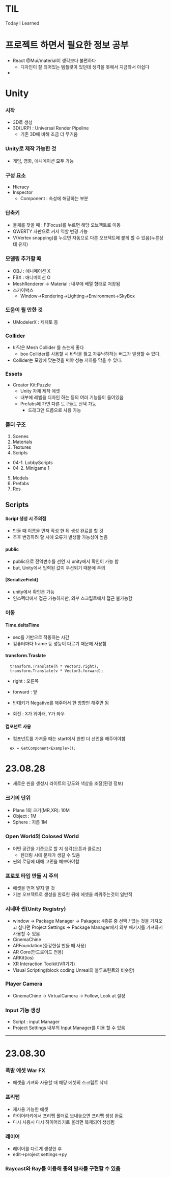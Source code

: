 # TIL
Today I Learned

# 프로젝트 하면서 필요한 정보 공부

- React @Mui/material이 생각보다 불편하다
  - 디자인이 잘 되어있는 템플릿이 있던데 생각을 못해서 지금와서 아쉽다
- 


# Unity

### 시작
- 3D로 생성
- 3D(URP) : Universal Render Pipeline
  - 기존 3D에 비해 조금 더 무거움
### Unity로 제작 가능한 것
- 게임, 영화, 에니메이션 모두 가능

### 구성 요소
- Hieracy
- Inspector
  - Component : 속성에 해당하는 부분
 
### 단축키
- 물체를 찾을 때 : F(Focus)를 누르면 해당 오브젝트로 이동
- QWERTY 자판으로 커서 역할 변경 가능
- V(Vertex snapping)를 누르면 자동으로 다른 오브젝트에 붙게 할 수 있음(누른상태 유지)

### 모델링 추가할 때
- OBJ : 애니메이션 X
- FBX : 애니메이션 O
- MeshRenderer -> Material : 내부에 배열 형태로 저장됨
- 스카이박스
  - Window->Rendering->Lighting->Environment->SkyBox
    

### 도움이 될 만한 것
- UModelerX : 제페토 등


### Collider
- 바닥은 Mesh Collider 를 쓰는게 좋다
  - box Collider를 사용할 시 바닥을 뚫고 자유낙하하는 버그가 발생할 수 있다.
- Collider는 모양에 맞는것을 써야 성능 저하를 막을 수 있다.

### Essets
- Creator Kit:Puzzle
  - Unity 자체 제작 에셋
  - 내부에 레벨을 디자인 하는 등의 여러 기능들이 들어있음
  - Prefabs에 가면 다른 도구들도 선택 가능
    - 드래그앤 드롭으로 사용 가능


### 폴더 구조
01. Scenes
02. Materials
03. Textures
04. Scripts
  - 04-1. LobbyScripts
  - 04-2. Minigame 1
05. Models
06. Prefabs
07. Res


## Scripts
#### Script 생성 시 주의점
- 만들 때 이름을 먼저 작성 한 뒤 생성 완료를 할 것
- 추후 변경하려 할 시에 오류가 발생할 가능성이 높음

#### public
- public으로 전역변수를 선언 시 unity에서 확인이 가능 함
- but, Unity에서 입력된 값이 우선되기 때문에 주의

#### [SerializeField]
- unity에서 확인은 가능
- 인스펙터에서 접근 가능하지만, 외부 스크립트에서 접근 불가능함

### 이동

#### Time.deltaTime
- sec를 기반으로 작동하는 시간
- 컴퓨터마다 frame 등 성능이 다르기 때문에 사용함

#### transform.Traslate
```
  transform.Translate(h * Vector3.right);
  transform.Translate(v * Vector3.forward);
```
- right : 오른쪽
- forward : 앞

- 반대키가 Negative를 해주어서 한 방향만 해주면 됨

- 회전 : X가 위아래, Y가 좌우

#### 컴포넌트 사용
- 컴포넌트를 가져올 때는 start에서 한번 더 선언을 해주어야함
```
  ex = GetComponent<Example>();
```


# 23.08.28

- 새로운 씬을 생성시 라이트의 강도와 색상을 조정(환경 정보)

### 크기의 단위
- Plane 1의 크기(MR,XR): 10M
- Object : 1M
- Sphere : 지름 1M

### Open World와 Colosed World
- 어떤 공간을 기준으로 할 지 생각(오픈과 클로즈)
  - 렌더링 시에 문제가 생길 수 있음
- 씬의 로딩에 대해 고민을 해보아야함

### 프로토 타입 만들 시 주의
- 에셋을 먼저 넣지 말 것
- 기본 오브젝트로 생성을 완료한 뒤에 에셋을 씌워주는것이 일반적

### 시네마 씬(Unity Registry)
- window -> Package Manager -> Pakages: 4종류 중 선택 / 없는 것을 가져오고 싶다면 Project Settings -> Package Manager에서 외부 패키지를 가져와서 사용할 수 있음
- CinemaChine
- ARFoundation(증강현실 만들 때 사용)
- AR Core(안드로이드 전용)
- ARKit(ios)
- XR Interaction Toolkit(VR기기)
- Visual Scripting(block coding Unreal의 블루프린트와 비슷함)

### Player Camera
- CinemaChine -> VirtualCamera -> Follow, Look at 설정

### Input 기능 생성
- Script : input Manager
- Project Settings 내부의 Input Manager를 이용 할 수 있음


---
# 23.08.30

### 폭발 에셋 War FX
- 에셋을 가져와 사용할 때 해당 에셋의 스크립트 삭제

### 프리팹
- 재사용 가능한 에셋
- 하이어라키에서 프리팹 폴더로 보내놓으면 프리팹 생성 완료
- 다시 사용시 다시 하이어라키로 올리면 복제되어 생성됨


### 레이어
- 레이어를 다르게 생성한 후
- edit->project settings->py

### Raycast와 Ray를 이용해 총의 발사를 구현할 수 있음
